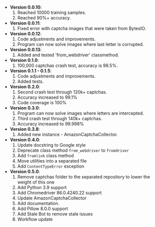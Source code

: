 + **Version 0.0.10**:
  1. Reached 10000 training samples.
  2. Reached 90%+ accuracy.
+ **Version 0.0.11**:
  1. Fixed error with captcha images that were taken from BytesIO.
+ **Version 0.0.12**:
  1. Code adjustments and improvements.
  2. Program can now solve images where last letter is corrupted.
+ **Version 0.0.13**:
  1. Added and tested 'from_webdriver' classmethod.
+ **Version 0.1.0**:
  1. 100,000 captchas crash test, accuracy is 98.5%.
+ **Version 0.1.1 - 0.1.5**:
  1. Code adjustments and improvements.
  2. Added tests.
+ **Version 0.2.0**:
  1. Second crash test through 120k+ captchas.
  2. Accuracy increased to 99.1%
  3. Code coverage is 100%
+ **Version 0.3.0**:
  1. Program can now solve images where letters are intercepted.
  2. Third crash test through 140k+ captchas.
  3. Accuracy increased to 99.998%
+ **Version 0.3.8**:
  1. Added new instance - AmazonCaptchaCollector.
+ **Version 0.4.0**:
  1. Update docstring to Google style
  2. Deprecate class method `from_webdriver` to `fromdriver`
  3. Add `fromlink` class method
  4. Move utilities into a separated file
  5. Add `ContentTypeError` exception
+ **Version 0.5.0**:
  1. Remove captchas folder to the separated repository to lower the weight of this one
  2. Add Python 3.9 support
  3. Add Chromedriver 86.0.4240.22 support
  4. Update AmazonCaptchaCollector
  5. Add documentation.
  6. Add Pillow 8.0.0 support
  7. Add Stale Bot to remove stale issues
  8. Workflow update
